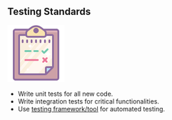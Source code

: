 ## Testing Standards

![Git](./images/testing.png)

- Write unit tests for all new code.
- Write integration tests for critical functionalities.
- Use [testing framework/tool](/Technology/Unit%20Testing%20Best%20Practices.md) for automated testing.
